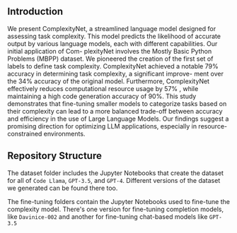 ## Introduction 
We present ComplexityNet, a streamlined language
model designed for assessing task complexity. This model predicts
the likelihood of accurate output by various language models,
each with different capabilities. Our initial application of Com-
plexityNet involves the Mostly Basic Python Problems (MBPP)
dataset. We pioneered the creation of the first set of labels to
define task complexity. ComplexityNet achieved a notable 79%
accuracy in determining task complexity, a significant improve-
ment over the 34% accuracy of the original model. Furthermore,
ComplexityNet effectively reduces computational resource usage
by 57% , while maintaining a high code generation accuracy of
90%. This study demonstrates that fine-tuning smaller models to
categorize tasks based on their complexity can lead to a more
balanced trade-off between accuracy and efficiency in the use
of Large Language Models. Our findings suggest a promising
direction for optimizing LLM applications, especially in resource-
constrained environments.

## Repository Structure
The dataset folder includes the Jupyter Notebooks that create the dataset for all of `Code Llama`, `GPT-3.5`, and `GPT-4`. Different versions of the dataset we generated can be found there too.

The fine-tuning folders contain the Jupyter Notebooks used to fine-tune the complexity model. There's one version for fine-tuning completion models, like `Davinice-002` and another for fine-tuning chat-based models like `GPT-3.5`